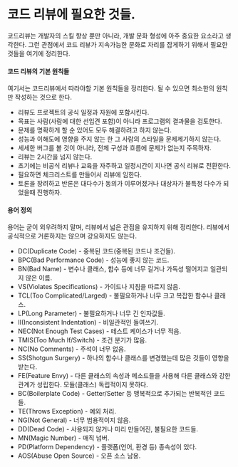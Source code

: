 코드 리뷰에 필요한 것들.
======================
코드리뷰는 개발자의 스킬 향상 뿐만 아니라, 개발 문화 형성에 아주 중요한 요소라고 생각한다. 그런 관점에서 코드 리뷰가 지속가능한 문화로 자리를 잡게하기 위해서 필요한 것들을 여기에 정리한다.

#### 코드 리뷰의 기본 원칙들
여기서는 코드리뷰에서 따라야할 기본 원칙들을 정리한다. 될 수 있으면 최소한의 원칙만 작성하는 것으로 한다.

- 리뷰도 프로젝트의 공식 일정과 자원에 포함시킨다.
- 목표는 사람(사람에 대한 선입견 포함)이 아니라 프로그램의 결과물을 검토한다.
- 문제를 명확하게 할 순 있어도 모두 해결하려고 하지 않는다.
- 성능과 이해도에 영향을 주지 않는 한 그 사람의 스타일을 문제제기하지 않는다.
- 세세한 버그를 볼 것이 아니라, 전체 구성과 흐름에 문제가 없는지 주목하자.
- 리뷰는 2시간을 넘지 않는다.
- 초기에는 비공식 리뷰나 교육을 자주하고 일정시간이 지나면 공식 리뷰로 전환한다.
- 필요하면 체크리스트를 만들어서 리뷰에 임한다.
- 토론을 장려하고 반론은 대다수가 동의가 이루어졌거나 대상자가 불특정 다수가 되었을때 진행하자.

#### 용어 정의
용어는 굳이 외우려하지 말며, 리뷰에서 넓은 관점을 유지하지 위해 정리한다. 리뷰에서 공식적으로 거론하지는 않으며 강요하지도 않는다.

- DC(Duplicate Code) - 중복된 코드(중복된 코드나 조건들).
- BPC(Bad Performance Code) - 성능에 좋지 않는 코드.
- BN(Bad Name) - 변수나 클래스, 함수 등에 너무 길거나 가독성 떨어지고 일관되지 않은 이름.
- VS(Violates Specifications) - 가이드나 지침을 따르지 않음.
- TCL(Too Complicated/Larged) - 불필요하거나 너무 크고 복잡한 함수나 클래스.
- LP(Long Parameter) - 불필요하거나 너무 긴 인자값들.
- II(Inconsistent Indentation) - 비일관적인 들여쓰기.
- NEC(Not Enough Test Cases) - 테스트 케이스가 너무 적음.
- TMIS(Too Much If/Switch) - 조건 분기가 많음.
- NC(No Comments) - 주석이 너무 없음.
- SS(Shotgun Surgery) - 하나의 함수나 클래스를 변경했는데 많은 것들이 영향을 받는다.
- FE(Feature Envy) - 다른 클래스의 속성과 메소드들을 사용해 다른 클래스와 강한 관계가 성립한다. 모듈(클래스) 독립적이지 못하다.
- BC(Boilerplate Code) - Getter/Setter 등 맹복적으로 추가되는 반복적인 코드들.
- TE(Throws Exception) - 예외 처리.
- NG(Not General) - 너무 범용적이지 않음.
- DD(Dead Code) - 사용되지 않거나 미리 만들어진, 불필요한 코드들.
- MN(Magic Number) - 매직 넘버.
- PD(Platform Dependency) - 플랫폼(언어, 환경 등) 종속성이 있다.
- AOS(Abuse Open Source) - 오픈 소스 남용.

